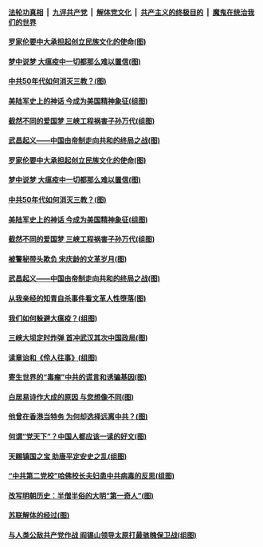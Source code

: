 ####  [法轮功真相](../../../../basic/blob/master/README.md?t=03311743) &nbsp;|&nbsp; [九评共产党](../../../../9ping.md/blob/master/README.md?t=03311743) &nbsp;|&nbsp; [解体党文化](../../../../jtdwh.md/blob/master/README.md?t=03311743)  &nbsp;|&nbsp; [共产主义的终极目的](../../../../gczydzjmd.md/blob/master/README.md?t=03311743) &nbsp;|&nbsp; [魔鬼在统治我们的世界](../../../../mgztzwmdsj.md/blob/master/README.md?t=03311743) 

#### [罗家伦要中大承担起创立民族文化的使命(图)](../pages/p6/927266.md?t=03311743) 

#### [梦中说梦 大瘟疫中一切都那么难以置信(图)](../pages/p6/928079.md?t=03311743) 

#### [中共50年代如何消灭三教？(图)](../pages/p6/927595.md?t=03311743) 

#### [美陆军史上的神话 今成为美国精神象征(组图)](../pages/p6/919613.md?t=03311743) 

#### [截然不同的爱国梦 三峡工程祸害子孙万代(组图)](../pages/p6/927244.md?t=03311743) 

#### [武昌起义——中国由帝制走向共和的终局之战(图)](../pages/p6/927406.md?t=03311743) 

#### [罗家伦要中大承担起创立民族文化的使命(图)](../pages/p6/927266.md?t=03311743) 

#### [梦中说梦 大瘟疫中一切都那么难以置信(图)](../pages/p6/928079.md?t=03311743) 

#### [中共50年代如何消灭三教？(图)](../pages/p6/927595.md?t=03311743) 

#### [美陆军史上的神话 今成为美国精神象征(组图)](../pages/p6/919613.md?t=03311743) 

#### [截然不同的爱国梦 三峡工程祸害子孙万代(组图)](../pages/p6/927244.md?t=03311743) 

#### [被警秘带头欺负 宋庆龄的文革岁月(图)](../pages/p6/927325.md?t=03311743) 

#### [武昌起义——中国由帝制走向共和的终局之战(图)](../pages/p6/927406.md?t=03311743) 

#### [从我亲经的知青自杀事件看文革人性堕落(图)](../pages/p6/927505.md?t=03311743) 

#### [我们如何躲避大瘟疫？(组图)](../pages/p6/927748.md?t=03311743) 

#### [三峡大坝定时炸弹 首冲武汉其次中国政局(图)](../pages/p6/927243.md?t=03311743) 

#### [读章诒和《伶人往事》(组图)](../pages/p6/927074.md?t=03311743) 

#### [寄生世界的“毒瘤”中共的谎言和诱骗基因(图)](../pages/p6/927034.md?t=03311743) 

#### [白居易诗作大成的原因 与您想像不同(图)](../pages/p6/927315.md?t=03311743) 

#### [他曾在香港当特务 为何却选择远离中共？(图)](../pages/p6/927267.md?t=03311743) 

#### [何谓“党天下”？中国人都应该一读的好文(图)](../pages/p6/927041.md?t=03311743) 

#### [天赐镇国之宝 助唐平定安史之乱(组图)](../pages/p6/927076.md?t=03311743) 

#### [“中共第二党校”哈佛校长夫妇患中共病毒的反思(组图)](../pages/p6/927475.md?t=03311743) 

#### [改写明朝历史：半僧半俗的大明“第一奇人”(图)](../pages/p6/926307.md?t=03311743) 

#### [苏联解体的经过(图)](../pages/p6/927201.md?t=03311743) 

#### [与人类公敌共产党作战 阎锡山领导太原打最骇魄保卫战(组图)](../pages/p6/926797.md?t=03311743) 

